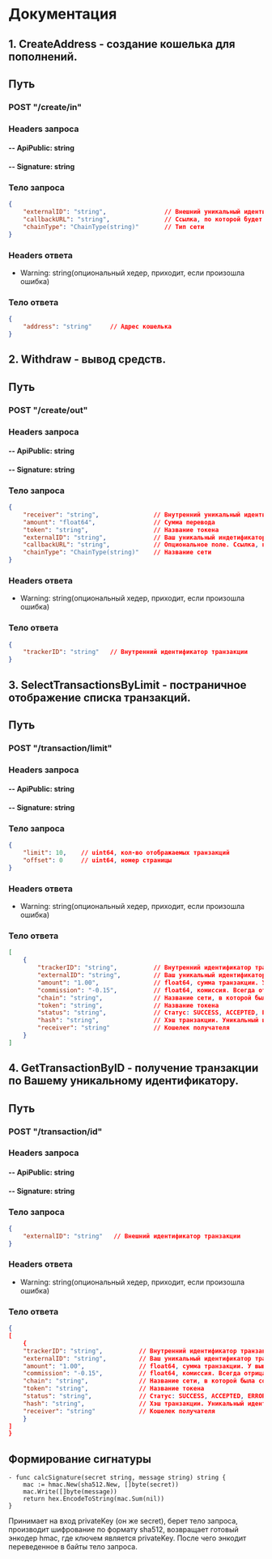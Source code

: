 
# Документация
## 1. CreateAddress - создание кошелька для пополнений.
## Путь
### POST "/create/in"
### Headers запроса
####  -- ApiPublic: string
####  -- Signature: string
### Тело запроса
```json
{
    "externalID": "string",                // Внешний уникальный идентификатор кошелька, номер счета
    "callbackURL": "string",               // Cсылка, по которой будет произведен get запрос при финальном статусе транзакции
    "chainType": "ChainType(string)"       // Тип сети
}
```
### Headers ответа
* Warning: string(опциональный хедер, приходит, если произошла ошибка)
### Тело ответа
```json
{
    "address": "string"     // Адрес кошелька
}
```

## 2. Withdraw - вывод средств.
## Путь
### POST "/create/out"
### Headers запроса
####  -- ApiPublic: string
####  -- Signature: string
### Тело запроса
```json
{
    "receiver": "string",               // Внутренний уникальный идентификатор кошелька, номер счета
    "amount": "float64",                // Cумма перевода
    "token": "string",                  // Название токена
    "externalID": "string",             // Ваш уникальный индетификатор транзакции
    "callbackURL": "string",            // Опциональное поле. Cсылка, по которой будет произведен get запрос при финальном статусе транзакции
    "chainType": "ChainType(string)"    // Название сети
}
```
### Headers ответа
* Warning: string(опциональный хедер, приходит, если произошла ошибка)
### Тело ответа
```json
{
    "trackerID": "string"   // Внутренний идентификатор транзакции
}
```

## 3. SelectTransactionsByLimit - постраничное отображение списка транзакций.
## Путь
### POST "/transaction/limit"
### Headers запроса
####  -- ApiPublic: string
####  -- Signature: string
### Тело запроса
```json
{
    "limit": 10,    // uint64, кол-во отображаемых транзакций
    "offset": 0     // uint64, номер страницы
}
```
### Headers ответа
* Warning: string(опциональный хедер, приходит, если произошла ошибка)
### Тело ответа
```json
[
    {
        "trackerID": "string",          // Внутренний идентификатор транзакции
        "externalID": "string",         // Ваш уникальный идентификатор транзакции
        "amount": "1.00",               // float64, сумма транзакции. У выводов отрицательная, а у пополнений - положительная
        "commission": "-0.15",          // float64, комиссия. Всегда отрицательная
        "chain": "string",              // Название сети, в которой была совершена транзакция
        "token": "string",              // Название токена
        "status": "string",             // Статус: SUCCESS, ACCEPTED, ERROR
        "hash": "string",               // Хэш транзакции. Уникальный идентификатор транзакции в блокчейне
        "receiver": "string"            // Кошелек получателя
    }
]
```

## 4. GetTransactionByID - получение транзакции по Вашему уникальному идентификатору.
## Путь
### POST "/transaction/id"
### Headers запроса
####  -- ApiPublic: string
####  -- Signature: string
### Тело запроса
```json
{
    "externalID": "string"   // Внешний идентификатор транзакции
}
```
### Headers ответа
* Warning: string(опциональный хедер, приходит, если произошла ошибка)
### Тело ответа
```json
{
[
    {
    "trackerID": "string",          // Внутренний идентификатор транзакции
    "externalID": "string",         // Ваш уникальный идентификатор транзакции
    "amount": "1.00",               // float64, сумма транзакции. У выводов отрицательная, а у пополнений - положительная
    "commission": "-0.15",          // float64, комиссия. Всегда отрицательная
    "chain": "string",              // Название сети, в которой была совершена транзакция
    "token": "string",              // Название токена
    "status": "string",             // Статус: SUCCESS, ACCEPTED, ERROR
    "hash": "string",               // Хэш транзакции. Уникальный идентификатор транзакции в блокчейне
    "receiver": "string"            // Кошелек получателя
    }
]
}
```
## Формирование сигнатуры
```
- func calcSignature(secret string, message string) string {
    mac := hmac.New(sha512.New, []byte(secret))
    mac.Write([]byte(message))
    return hex.EncodeToString(mac.Sum(nil))
}
```
Принимает на вход privateKey (он же secret), берет тело запроса, производит шифрование по формату sha512, возвращает готовый энкодер hmac, где ключем является privateKey.
После чего энкодит переведенное в байты тело запроса.
